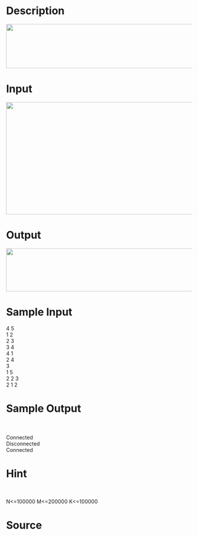 
# Description

<div class="content"><p><img height="120" width="773" alt="" src="source/bzoj/3237/img/aHR0cHM6Ly9seWRzeS5jb20vSnVkZ2VPbmxpbmUvdXBsb2FkLzIwMTMwNi8xKDMpLmpwZw==.jpg"/></p></div>

# Input

<div class="content"><p><img height="305" width="774" alt="" src="source/bzoj/3237/img/aHR0cHM6Ly9seWRzeS5jb20vSnVkZ2VPbmxpbmUvdXBsb2FkLzIwMTMwNi8yKDEpLmpwZw==.jpg"/></p></div>

# Output

<div class="content"><p><img height="117" width="750" alt="" src="source/bzoj/3237/img/aHR0cHM6Ly9seWRzeS5jb20vSnVkZ2VPbmxpbmUvdXBsb2FkLzIwMTMwNi8zKDEpLmpwZw==.jpg"/></p></div>

# Sample Input

<div class="content"><span class="sampledata">4 5<br/>
1 2<br/>
2 3<br/>
3 4<br/>
4 1<br/>
2 4<br/>
3<br/>
1 5<br/>
2 2 3<br/>
2 1 2<br/>
</span></div>

# Sample Output

<div class="content"><span class="sampledata"><br/>
<br/>
Connected<br/>
Disconnected<br/>
Connected</span></div>

# Hint

<div class="content"><p></p><p></p><br/>
<p>N&lt;=100000 M&lt;=200000 K&lt;=100000</p><p></p></div>

# Source

<div class="content"><p><a href="problemset.php?search="></a></p></div>


